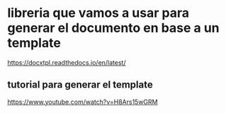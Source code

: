 # libreria que vamos a usar para generar el documento en base a un template
https://docxtpl.readthedocs.io/en/latest/


## tutorial para generar el template
https://www.youtube.com/watch?v=H8Ars15wGRM


